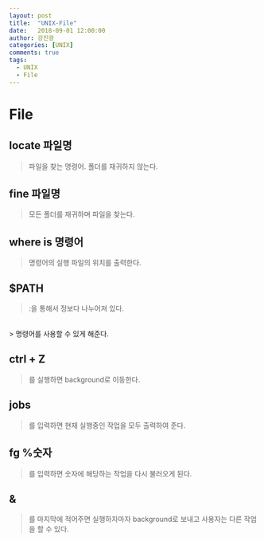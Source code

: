 ```yaml
---
layout: post
title:  "UNIX-File"
date:   2018-09-01 12:00:00
author: 강진광
categories: [UNIX]
comments: true
tags:
  - UNIX
  - File
---
```

# File
## locate 파일명
> 파일을 찾는 명령어.
> 폴더를 재귀하지 않는다.

## fine 파일명
> 모든 폴더를 재귀하며 파일을 찾는다. 

## where is 명령어
> 명령어의 실행 파일의 위치를 출력한다. 

## $PATH 
> :을 통해서 정보다 나누어져 있다. 
<br>
> 명령어를 사용할 수 있게 해준다. 

## ctrl + Z
> 를 실행하면 background로 이동한다.

## jobs
> 를 입력하면 현재 실행중인 작업을 모두 출력하여 준다.

## fg %숫자
> 를 입력하면 숫자에 해당하는 작업을 다시 불러오게 된다.

## &
> 를 마지막에 적어주면 실행하자마자 background로 보내고 사용자는 다른 작업을 할 수 있다.

